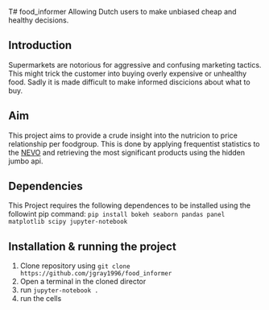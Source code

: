T# food_informer
Allowing Dutch users to make unbiased cheap and healthy decisions.

## Introduction
Supermarkets are notorious for aggressive and confusing marketing tactics. This might
trick the customer into buying overly expensive or unhealthy food. Sadly it is made difficult
to make informed discicions about what to buy.

## Aim
This project aims to provide a crude insight into the nutricion to price relationship per
foodgroup. This is done by applying frequentist statistics to
the [NEVO](https://www.rivm.nl/en/dutch-food-composition-database/use-of-nevo-online/request-dataset) 
and retrieving the most significant products using the hidden jumbo api.

## Dependencies
This Project requires the following dependences to be installed using the followint pip command:
`pip install bokeh seaborn pandas panel matplotlib scipy jupyter-notebook`

## Installation & running the project
1) Clone repository using `git clone https://github.com/jgray1996/food_informer`
2) Open a terminal in the cloned director
3) run `jupyter-notebook .`
4) run the cells
